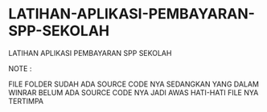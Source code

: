 # LATIHAN-APLIKASI-PEMBAYARAN-SPP-SEKOLAH
LATIHAN APLIKASI PEMBAYARAN SPP SEKOLAH


NOTE :

FILE FOLDER SUDAH ADA SOURCE CODE NYA
SEDANGKAN YANG DALAM WINRAR BELUM ADA SOURCE CODE NYA JADI AWAS HATI-HATI FILE NYA TERTIMPA
